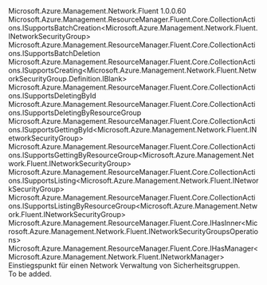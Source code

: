 <Type Name="INetworkSecurityGroups" FullName="Microsoft.Azure.Management.Network.Fluent.INetworkSecurityGroups">
  <TypeSignature Language="C#" Value="public interface INetworkSecurityGroups : Microsoft.Azure.Management.ResourceManager.Fluent.Core.CollectionActions.ISupportsBatchCreation&lt;Microsoft.Azure.Management.Network.Fluent.INetworkSecurityGroup&gt;, Microsoft.Azure.Management.ResourceManager.Fluent.Core.CollectionActions.ISupportsBatchDeletion, Microsoft.Azure.Management.ResourceManager.Fluent.Core.CollectionActions.ISupportsCreating&lt;Microsoft.Azure.Management.Network.Fluent.NetworkSecurityGroup.Definition.IBlank&gt;, Microsoft.Azure.Management.ResourceManager.Fluent.Core.CollectionActions.ISupportsDeletingById, Microsoft.Azure.Management.ResourceManager.Fluent.Core.CollectionActions.ISupportsDeletingByResourceGroup, Microsoft.Azure.Management.ResourceManager.Fluent.Core.CollectionActions.ISupportsGettingById&lt;Microsoft.Azure.Management.Network.Fluent.INetworkSecurityGroup&gt;, Microsoft.Azure.Management.ResourceManager.Fluent.Core.CollectionActions.ISupportsGettingByResourceGroup&lt;Microsoft.Azure.Management.Network.Fluent.INetworkSecurityGroup&gt;, Microsoft.Azure.Management.ResourceManager.Fluent.Core.CollectionActions.ISupportsListing&lt;Microsoft.Azure.Management.Network.Fluent.INetworkSecurityGroup&gt;, Microsoft.Azure.Management.ResourceManager.Fluent.Core.CollectionActions.ISupportsListingByResourceGroup&lt;Microsoft.Azure.Management.Network.Fluent.INetworkSecurityGroup&gt;, Microsoft.Azure.Management.ResourceManager.Fluent.Core.IHasInner&lt;Microsoft.Azure.Management.Network.Fluent.INetworkSecurityGroupsOperations&gt;, Microsoft.Azure.Management.ResourceManager.Fluent.Core.IHasManager&lt;Microsoft.Azure.Management.Network.Fluent.INetworkManager&gt;" />
  <TypeSignature Language="ILAsm" Value=".class public interface auto ansi abstract INetworkSecurityGroups implements class Microsoft.Azure.Management.ResourceManager.Fluent.Core.CollectionActions.ISupportsBatchCreation`1&lt;class Microsoft.Azure.Management.Network.Fluent.INetworkSecurityGroup&gt;, class Microsoft.Azure.Management.ResourceManager.Fluent.Core.CollectionActions.ISupportsBatchDeletion, class Microsoft.Azure.Management.ResourceManager.Fluent.Core.CollectionActions.ISupportsCreating`1&lt;class Microsoft.Azure.Management.Network.Fluent.NetworkSecurityGroup.Definition.IBlank&gt;, class Microsoft.Azure.Management.ResourceManager.Fluent.Core.CollectionActions.ISupportsDeletingById, class Microsoft.Azure.Management.ResourceManager.Fluent.Core.CollectionActions.ISupportsDeletingByResourceGroup, class Microsoft.Azure.Management.ResourceManager.Fluent.Core.CollectionActions.ISupportsGettingById`1&lt;class Microsoft.Azure.Management.Network.Fluent.INetworkSecurityGroup&gt;, class Microsoft.Azure.Management.ResourceManager.Fluent.Core.CollectionActions.ISupportsGettingByResourceGroup`1&lt;class Microsoft.Azure.Management.Network.Fluent.INetworkSecurityGroup&gt;, class Microsoft.Azure.Management.ResourceManager.Fluent.Core.CollectionActions.ISupportsListing`1&lt;class Microsoft.Azure.Management.Network.Fluent.INetworkSecurityGroup&gt;, class Microsoft.Azure.Management.ResourceManager.Fluent.Core.CollectionActions.ISupportsListingByResourceGroup`1&lt;class Microsoft.Azure.Management.Network.Fluent.INetworkSecurityGroup&gt;, class Microsoft.Azure.Management.ResourceManager.Fluent.Core.IBeta, class Microsoft.Azure.Management.ResourceManager.Fluent.Core.IHasInner`1&lt;class Microsoft.Azure.Management.Network.Fluent.INetworkSecurityGroupsOperations&gt;, class Microsoft.Azure.Management.ResourceManager.Fluent.Core.IHasManager`1&lt;class Microsoft.Azure.Management.Network.Fluent.INetworkManager&gt;" />
  <TypeSignature Language="DocId" Value="T:Microsoft.Azure.Management.Network.Fluent.INetworkSecurityGroups" />
  <TypeSignature Language="VB.NET" Value="Public Interface INetworkSecurityGroups&#xA;Implements IHasInner(Of INetworkSecurityGroupsOperations), IHasManager(Of INetworkManager), ISupportsBatchCreation(Of INetworkSecurityGroup), ISupportsBatchDeletion, ISupportsCreating(Of IBlank), ISupportsDeletingById, ISupportsDeletingByResourceGroup, ISupportsGettingById(Of INetworkSecurityGroup), ISupportsGettingByResourceGroup(Of INetworkSecurityGroup), ISupportsListing(Of INetworkSecurityGroup), ISupportsListingByResourceGroup(Of INetworkSecurityGroup)" />
  <TypeSignature Language="F#" Value="type INetworkSecurityGroups = interface&#xA;    interface ISupportsCreating&lt;IBlank&gt;&#xA;    interface ISupportsListing&lt;INetworkSecurityGroup&gt;&#xA;    interface ISupportsListingByResourceGroup&lt;INetworkSecurityGroup&gt;&#xA;    interface ISupportsGettingByResourceGroup&lt;INetworkSecurityGroup&gt;&#xA;    interface ISupportsGettingById&lt;INetworkSecurityGroup&gt;&#xA;    interface ISupportsDeletingById&#xA;    interface ISupportsDeletingByResourceGroup&#xA;    interface ISupportsBatchCreation&lt;INetworkSecurityGroup&gt;&#xA;    interface ISupportsBatchDeletion&#xA;    interface IBeta&#xA;    interface IHasManager&lt;INetworkManager&gt;&#xA;    interface IHasInner&lt;INetworkSecurityGroupsOperations&gt;" />
  <AssemblyInfo>
    <AssemblyName>Microsoft.Azure.Management.Network.Fluent</AssemblyName>
    <AssemblyVersion>1.0.0.60</AssemblyVersion>
  </AssemblyInfo>
  <Interfaces>
    <Interface>
      <InterfaceName>Microsoft.Azure.Management.ResourceManager.Fluent.Core.CollectionActions.ISupportsBatchCreation&lt;Microsoft.Azure.Management.Network.Fluent.INetworkSecurityGroup&gt;</InterfaceName>
    </Interface>
    <Interface>
      <InterfaceName>Microsoft.Azure.Management.ResourceManager.Fluent.Core.CollectionActions.ISupportsBatchDeletion</InterfaceName>
    </Interface>
    <Interface>
      <InterfaceName>Microsoft.Azure.Management.ResourceManager.Fluent.Core.CollectionActions.ISupportsCreating&lt;Microsoft.Azure.Management.Network.Fluent.NetworkSecurityGroup.Definition.IBlank&gt;</InterfaceName>
    </Interface>
    <Interface>
      <InterfaceName>Microsoft.Azure.Management.ResourceManager.Fluent.Core.CollectionActions.ISupportsDeletingById</InterfaceName>
    </Interface>
    <Interface>
      <InterfaceName>Microsoft.Azure.Management.ResourceManager.Fluent.Core.CollectionActions.ISupportsDeletingByResourceGroup</InterfaceName>
    </Interface>
    <Interface>
      <InterfaceName>Microsoft.Azure.Management.ResourceManager.Fluent.Core.CollectionActions.ISupportsGettingById&lt;Microsoft.Azure.Management.Network.Fluent.INetworkSecurityGroup&gt;</InterfaceName>
    </Interface>
    <Interface>
      <InterfaceName>Microsoft.Azure.Management.ResourceManager.Fluent.Core.CollectionActions.ISupportsGettingByResourceGroup&lt;Microsoft.Azure.Management.Network.Fluent.INetworkSecurityGroup&gt;</InterfaceName>
    </Interface>
    <Interface>
      <InterfaceName>Microsoft.Azure.Management.ResourceManager.Fluent.Core.CollectionActions.ISupportsListing&lt;Microsoft.Azure.Management.Network.Fluent.INetworkSecurityGroup&gt;</InterfaceName>
    </Interface>
    <Interface>
      <InterfaceName>Microsoft.Azure.Management.ResourceManager.Fluent.Core.CollectionActions.ISupportsListingByResourceGroup&lt;Microsoft.Azure.Management.Network.Fluent.INetworkSecurityGroup&gt;</InterfaceName>
    </Interface>
    <Interface>
      <InterfaceName>Microsoft.Azure.Management.ResourceManager.Fluent.Core.IHasInner&lt;Microsoft.Azure.Management.Network.Fluent.INetworkSecurityGroupsOperations&gt;</InterfaceName>
    </Interface>
    <Interface>
      <InterfaceName>Microsoft.Azure.Management.ResourceManager.Fluent.Core.IHasManager&lt;Microsoft.Azure.Management.Network.Fluent.INetworkManager&gt;</InterfaceName>
    </Interface>
  </Interfaces>
  <Docs>
    <summary>
            Einstiegspunkt für einen Network Verwaltung von Sicherheitsgruppen.
            </summary>
    <remarks>To be added.</remarks>
  </Docs>
  <Members />
</Type>